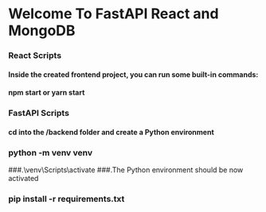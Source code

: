 # Welcome To FastAPI React and MongoDB

### React Scripts
#### Inside the created frontend project, you can run some built-in commands:
#### npm start or yarn start


### FastAPI Scripts
#### cd into the /backend folder and create a Python environment
### python -m venv venv
 ###.\venv\Scripts\activate
 ###.The Python environment should be now activated 
 ### pip install -r requirements.txt

